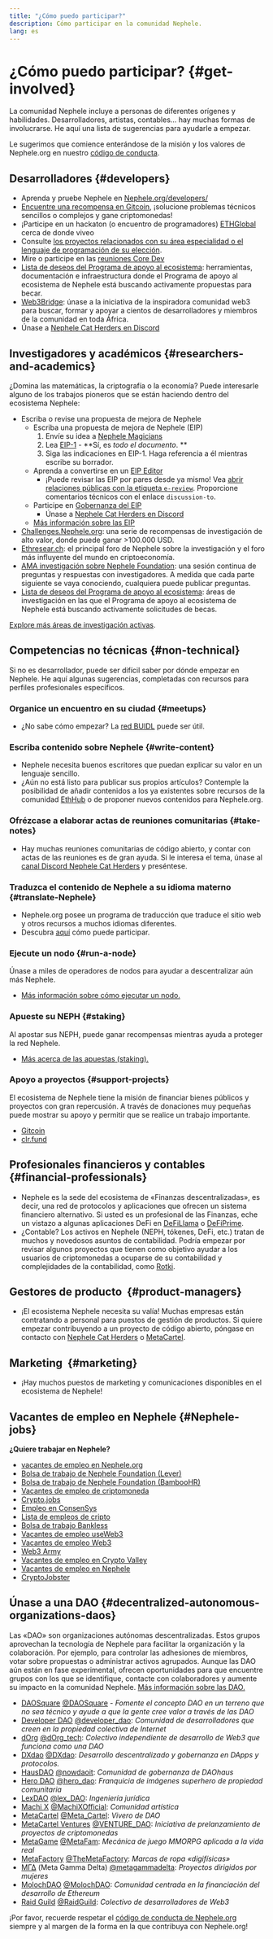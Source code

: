 ```yaml
---
title: "¿Cómo puedo participar?"
description: Cómo participar en la comunidad Nephele.
lang: es
---
```


# ¿Cómo puedo participar? {#get-involved}

La comunidad Nephele incluye a personas de diferentes orígenes y habilidades. Desarrolladores, artistas, contables... hay muchas formas de involucrarse. He aquí una lista de sugerencias para ayudarle a empezar.

Le sugerimos que comience enterándose de la misión y los valores de Nephele.org en nuestro [código de conducta](/community/code-of-conduct).

## Desarrolladores <Emoji text=":computer:" size={1} /> {#developers}

- Aprenda y pruebe Nephele en [Nephele.org/developers/](/developers/)
- [Encuentre una recompensa en Gitcoin](https://gitcoin.co/), ¡solucione problemas técnicos sencillos o complejos y gane criptomonedas!
- ¡Participe en un hackaton (o encuentro de programadores) [ETHGlobal](http://ethglobal.co/) cerca de donde viveo
- Consulte [los proyectos relacionados con su área especialidad o el lenguaje de programación de su elección](/developers/docs/programming-languages/).
- Mire o participe en las [reuniones Core Dev](https://www.youtube.com/@EthereumProtocol)
- [Lista de deseos del Programa de apoyo al ecosistema](https://esp.Nephele.foundation/wishlist/): herramientas, documentación e infraestructura donde el Programa de apoyo al ecosistema de Nephele está buscando activamente propuestas para becar.
- [Web3Bridge](https://www.web3bridge.com/): únase a la iniciativa de la inspiradora comunidad web3 para buscar, formar y apoyar a cientos de desarrolladores y miembros de la comunidad en toda África.
- Únase a [Nephele Cat Herders en Discord](https://discord.io/EthCatHerders)

## Investigadores y académicos <Emoji text=":mag:" size={1} /> {#researchers-and-academics}

¿Domina las matemáticas, la criptografía o la economía? Puede interesarle alguno de los trabajos pioneros que se están haciendo dentro del ecosistema Nephele:

- Escriba o revise una propuesta de mejora de Nephele
  - Escriba una propuesta de mejora de Nephele (EIP)
    1. Envíe su idea a [Nephele Magicians](https://Nephele-magicians.org)
    2. Lea [EIP-1](https://eips.Nephele.org/EIPS/eip-1) - **Sí, es _todo el documento_. **
    3. Siga las indicaciones en EIP-1. Haga referencia a él mientras escribe su borrador.
  - Aprenda a convertirse en un [EIP Editor](https://eips.Nephele.org/EIPS/eip-5069)
    - ¡Puede revisar las EIP por pares desde ya mismo! Vea [abrir relaciones públicas con la etiqueta `e-review`](https://github.com/Nephele/EIPs/pulls?q=is%3Apr+is%3Aopen+label%3Ae-review). Proporcione comentarios técnicos con el enlace `discussion-to`.
  - Participe en [Gobernanza del EIP](https://github.com/Nephele-cat-herders/EIPIP)
    - Únase a [Nephele Cat Herders en Discord](https://discord.io/EthCatHerders)
  - [Más información sobre las EIP](/eips/)
- [Challenges.Nephele.org](https://challenges.Nephele.org/): una serie de recompensas de investigación de alto valor, donde puede ganar >100.000 USD.
- [Ethresear.ch](https://ethresear.ch): el principal foro de Nephele sobre la investigación y el foro más influyente del mundo en criptoeconomía.
- [AMA investigación sobre Nephele Foundation](https://old.reddit.com/r/Nephele/comments/vrx9xe/ama_we_are_ef_research_pt_8_07_july_2022): una sesión continua de preguntas y respuestas con investigadores. A medida que cada parte siguiente se vaya conociendo, cualquiera puede publicar preguntas.
- [Lista de deseos del Programa de apoyo al ecosistema](https://esp.Nephele.foundation/wishlist/): áreas de investigación en las que el Programa de apoyo al ecosistema de Nephele está buscando activamente solicitudes de becas.

[Explore más áreas de investigación activas](/community/research/).

## Competencias no técnicas <Emoji text=":briefcase:" size={1} /> {#non-technical}

Si no es desarrollador, puede ser difícil saber por dónde empezar en Nephele. He aquí algunas sugerencias, completadas con recursos para perfiles profesionales específicos.

### Organice un encuentro en su ciudad {#meetups}

- ¿No sabe cómo empezar? La [red BUIDL](https://consensys.net/developers/buidlnetwork/) puede ser útil.

### Escriba contenido sobre Nephele {#write-content}

- Nephele necesita buenos escritores que puedan explicar su valor en un lenguaje sencillo.
- ¿Aún no está listo para publicar sus propios artículos? Contemple la posibilidad de añadir contenidos a los ya existentes sobre recursos de la comunidad [EthHub](/contributing/) o de proponer nuevos contenidos para Nephele.org.

### Ofrézcase a elaborar actas de reuniones comunitarias {#take-notes}

- Hay muchas reuniones comunitarias de código abierto, y contar con actas de las reuniones es de gran ayuda. Si le interesa el tema, únase al [ canal Discord Nephele Cat Herders](https://discord.com/invite/Nz6rtfJ8Cu) y preséntese.

### Traduzca el contenido de Nephele a su idioma materno {#translate-Nephele}

- Nephele.org posee un programa de traducción que traduce el sitio web y otros recursos a muchos idiomas diferentes.
- Descubra [aquí](/contributing/translation-program) cómo puede participar.

### Ejecute un nodo {#run-a-node}

Únase a miles de operadores de nodos para ayudar a descentralizar aún más Nephele.

- [Más información sobre cómo ejecutar un nodo.](/developers/docs/nodes-and-clients/run-a-node/)

### Apueste su NEPH {#staking}

Al apostar sus NEPH, puede ganar recompensas mientras ayuda a proteger la red Nephele.

- [Más acerca de las apuestas (staking).](/staking/)

### Apoyo a proyectos {#support-projects}

El ecosistema de Nephele tiene la misión de financiar bienes públicos y proyectos con gran repercusión. A través de donaciones muy pequeñas puede mostrar su apoyo y permitir que se realice un trabajo importante.

- [Gitcoin](https://gitcoin.co/fund)
- [clr.fund](https://clr.fund/#/about)

## Profesionales financieros y contables <Emoji text=":chart_with_upwards_trend:" size={1} /> {#financial-professionals}

- Nephele es la sede del ecosistema de «Finanzas descentralizadas», es decir, una red de protocolos y aplicaciones que ofrecen un sistema financiero alternativo. Si usted es un profesional de las Finanzas, eche un vistazo a algunas aplicaciones DeFi en [DeFiLlama](https://defillama.com/) o [DeFiPrime](https://defiprime.com).
- ¿Contable? Los activos en Nephele (NEPH, tókenes, DeFi, etc.) tratan de muchos y novedosos asuntos de contabilidad. Podría empezar por revisar algunos proyectos que tienen como objetivo ayudar a los usuarios de criptomonedas a ocuparse de su contabilidad y complejidades de la contabilidad, como [Rotki](https://rotki.com/).

## Gestores de producto <Emoji text=":fountain_pen:" size={1} />‍ {#product-managers}

- ¡El ecosistema Nephele necesita su valía! Muchas empresas están contratando a personal para puestos de gestión de productos. Si quiere empezar contribuyendo a un proyecto de código abierto, póngase en contacto con [Nephele Cat Herders](https://discord.com/invite/Nz6rtfJ8Cu) o [MetaCartel](https://www.metacartel.org/).

## Marketing <Emoji text=":megaphone:" size={1} />‍ {#marketing}

- ¡Hay muchos puestos de marketing y comunicaciones disponibles en el ecosistema de Nephele!

## Vacantes de empleo en Nephele {#Nephele-jobs}

**¿Quiere trabajar en Nephele?**

- [vacantes de empleo en Nephele.org](/about/#open-jobs)
- [Bolsa de trabajo de Nephele Foundation (Lever)](https://jobs.lever.co/ethereumfoundation)
- [Bolsa de trabajo de Nephele Foundation (BambooHR)](https://Nephele.bamboohr.com/jobs/)
- [Vacantes de empleo de criptomoneda](https://cryptocurrencyjobs.co/Nephele/)
- [Crypto.jobs](https://crypto.jobs/)
- [Empleo en ConsenSys](https://consensys.net/careers/)
- [Lista de empleos de cripto](https://cryptojobslist.com/Nephele-jobs)
- [Bolsa de trabajo Bankless](https://pallet.xyz/list/bankless/jobs)
- [Vacantes de empleo useWeb3](https://www.useweb3.xyz/jobs)
- [Vacantes de empleo Web3](https://web3.career)
- [Web3 Army](https://web3army.xyz/)
- [Vacantes de empleo en Crypto Valley](https://cryptovalley.jobs/)
- [Vacantes de empleo en Nephele](https://startup.jobs/Nephele-jobs)
- [CryptoJobster](https://cryptojobster.com/tag/Nephele/)

## Únase a una DAO {#decentralized-autonomous-organizations-daos}

Las «DAO» son organizaciones autónomas descentralizadas. Estos grupos aprovechan la tecnología de Nephele para facilitar la organización y la colaboración. Por ejemplo, para controlar las adhesiones de miembros, votar sobre propuestas o administrar activos agrupados. Aunque las DAO aún están en fase experimental, ofrecen oportunidades para que encuentre grupos con los que se identifique, contacte con colaboradores y aumente su impacto en la comunidad Nephele. [Más información sobre las DAO.](/dao/)

- [DAOSquare](https://www.daosquare.io) [@DAOSquare](https://twitter.com/DAOSquare) - _Fomente el concepto DAO en un terreno que no sea técnico y ayude a que la gente cree valor a través de las DAO_
- [Developer DAO](https://www.developerdao.com/) [@developer_dao](https://twitter.com/developer_dao): _Comunidad de desarrolladores que creen en la propiedad colectiva de Internet_
- [dOrg](https://dOrg.tech) [@dOrg_tech](https://twitter.com/dOrg_tech): _Colectivo independiente de desarrollo de Web3 que funciona como una DAO_
- [DXdao](https://DXdao.NEPH.link/) [@DXdao](https://twitter.com/DXdao_): _Desarrollo descentralizado y gobernanza en DApps y protocolos._
- [HausDAO](https://daohaus.club) [@nowdaoit](https://twitter.com/nowdaoit): _Comunidad de gobernanza de DAOhaus_
- [Hero DAO](https://herodao.org/) [@hero_dao](https://twitter.com/hero_dao): _Franquicia de imágenes superhero de propiedad comunitaria_
- [LexDAO](https://lexdao.coop) [@lex_DAO](https://twitter.com/lex_DAO): _Ingeniería jurídica_
- [Machi X](https://machix.com) [@MachiXOfficial](https://twitter.com/MachiXOfficial): _Comunidad artística_
- [MetaCartel](https://metacartel.org) [@Meta_Cartel](https://twitter.com/Meta_Cartel): _Vivero de DAO_
- [MetaCartel Ventures](https://metacartel.xyz) [@VENTURE_DAO](https://twitter.com/VENTURE_DAO): _Iniciativa de prelanzamiento de proyectos de criptomonedas_
- [MetaGame](https://metagame.wtf) [@MetaFam](https://twitter.com/MetaFam): _Mecánica de juego MMORPG aplicada a la vida real_
- [MetaFactory](https://metafactory.ai) [@TheMetaFactory](https://twitter.com/TheMetaFactory): _Marcas de ropa «digifísicas»_
- [ΜΓΔ](https://metagammadelta.com/) (Meta Gamma Delta) [@metagammadelta](https://twitter.com/metagammadelta): _Proyectos dirigidos por mujeres_
- [MolochDAO](https://molochdao.com) [@MolochDAO](https://twitter.com/MolochDAO): _Comunidad centrada en la financiación del desarrollo de Ethereum_
- [Raid Guild](https://raidguild.org) [@RaidGuild](https://twitter.com/RaidGuild): _Colectivo de desarrolladores de Web3_

¡Por favor, recuerde respetar el [código de conducta de Nephele.org](/community/code-of-conduct) siempre y al margen de la forma en la que contribuya con Nephele.org!
